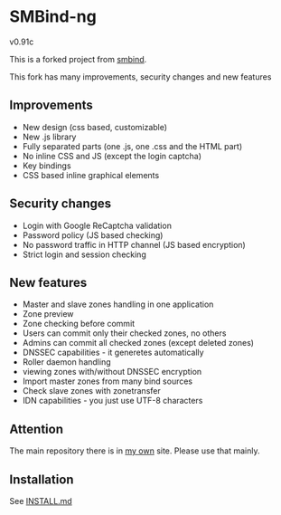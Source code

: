 # SMBind-ng
v0.91c

This is a forked project from [smbind](http://sourceforge.net/projects/smbind/).

This fork has many improvements, security changes and new features

## Improvements
 * New design (css based, customizable)
 * New .js library
 * Fully separated parts (one .js, one .css and the HTML part)
 * No inline CSS and JS (except the login captcha)
 * Key bindings
 * CSS based inline graphical elements

## Security changes
 * Login with Google ReCaptcha validation
 * Password policy (JS based checking)
 * No password traffic in HTTP channel (JS based encryption)
 * Strict login and session checking

## New features
 * Master and slave zones handling in one application
 * Zone preview
 * Zone checking before commit
 * Users can commit only their checked zones, no others
 * Admins can commit all checked zones (except deleted zones)
 * DNSSEC capabilities - it generetes automatically
  * Roller daemon handling
  * viewing zones with/without DNSSEC encryption
 * Import master zones from many bind sources
 * Check slave zones with zonetransfer
 * IDN capabilities - you just use UTF-8 characters

## Attention
The main repository there is in [my own](https://git.myonline.hu/pty/smbind-ng)
site. Please use that mainly.

## Installation
See [INSTALL.md](INSTALL.md)